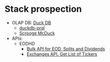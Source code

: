 # Stack prospection

- OLAP DB: [Duck DB](https://duckdb.org/)
    - [duckdb-prql](https://github.com/ywelsch/duckdb-prql)
    - [Scrooge McDuck](https://github.com/pdet/Scrooge-McDuck)
- APIs:
    - EODHD
        - [Bulk API for EOD, Splits and Dividends](https://eodhd.com/financial-apis/bulk-api-eod-splits-dividends)
        - [Exchanges API. Get List of Tickers](https://eodhd.com/financial-apis/exchanges-api-list-of-tickers-and-trading-hours)